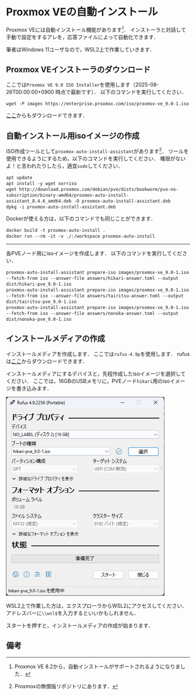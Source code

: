 # Proxmox VEの自動インストール

Proxmox VEには自動インストール機能があります[^1]．
インストーラと対話して手動で設定をするアレを，応答ファイルによって自動化できます．

筆者はWindows 11ユーザなので，WSL2上で作業していきます．

## Proxmox VEインストーラのダウンロード

ここでは`Proxmox VE 9.0 ISO Installer`を使用します（2025-08-26T00:00:00+0900 時点で最新です）．
以下のコマンドを実行してください．

```shell
wget -P images https://enterprise.proxmox.com/iso/proxmox-ve_9.0-1.iso
```

[ここ](https://www.proxmox.com/en/downloads/proxmox-virtual-environment/iso)からもダウンロードできます．

## 自動インストール用isoイメージの作成

ISO作成ツールとして`proxmox-auto-install-assistant`があります[^2]．
ツールを使用できるようにするため，以下のコマンドを実行してください．
権限がないよ！と言われたりしたら，適宜`sudo`してください．

```shell
apt update
apt install -y wget xorriso
wget http://download.proxmox.com/debian/pve/dists/bookworm/pve-no-subscription/binary-amd64/proxmox-auto-install-assistant_8.4.6_amd64.deb -O proxmox-auto-install-assistant.deb
dpkg -i proxmox-auto-install-assistant.deb
```

Dockerが使える方は，以下のコマンドでも同じことができます．

```shell
docker build -t proxmox-auto-install .
docker run --rm -it -v ./:/workspace proxmox-auto-install
```

---

各PVEノード用にisoイメージを作成します．
以下のコマンドを実行してください．

```shell
proxmox-auto-install-assistant prepare-iso images/proxmox-ve_9.0-1.iso --fetch-from iso --answer-file answers/hikari-answer.toml --output dist/hikari-pve_9.0-1.iso
proxmox-auto-install-assistant prepare-iso images/proxmox-ve_9.0-1.iso --fetch-from iso --answer-file answers/tairitsu-answer.toml --output dist/tairitsu-pve_9.0-1.iso
proxmox-auto-install-assistant prepare-iso images/proxmox-ve_9.0-1.iso --fetch-from iso --answer-file answers/nonoka-answer.toml --output dist/nonoka-pve_9.0-1.iso
```

## インストールメディアの作成

インストールメディアを作成します．
ここでは`rufus-4.9p`を使用します．
rufusは[ここ](https://rufus.ie/ja/)からダウンロードできます．

インストールメディアにするデバイスと，先程作成したisoイメージを選択してください．
ここでは，16GBのUSBメモリに，PVEノード`hikari`用のisoイメージを書き込みます．

![](./rufus.png)

WSL2上で作業した方は，エクスプローラからWSL2にアクセスしてください．
アドレスバーに`\\wsl$`を入力するといいかもしれません．

スタートを押すと，インストールメディアの作成が始まります．

## 備考

[^1]: Proxmox VE 8.2から，自動インストールがサポートされるようになりました．

[^2]: Proxmoxの無償版リポジトリにあります．
